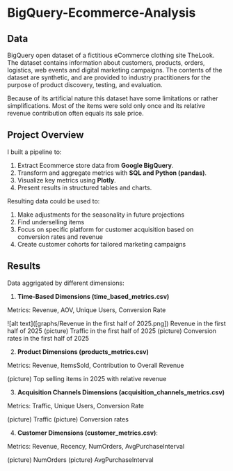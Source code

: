# BigQuery-Ecommerce-Analysis
## Data
BigQuery open dataset of a fictitious eCommerce 
clothing site TheLook. The dataset contains information 
about customers, products, orders, logistics, web events 
and digital marketing campaigns. The contents of the dataset are synthetic, and are provided
to industry practitioners for the purpose of product 
discovery, testing, and evaluation.

Because of its artificial nature this dataset have some
limitations or rather simplifications. Most of the items 
were sold only once and its relative revenue contribution 
often equals its sale price.

## Project Overview
I built a pipeline to:
1. Extract Ecommerce store data from **Google BigQuery**.
2. Transform and aggregate metrics with **SQL and Python (pandas)**.
3. Visualize key metrics using **Plotly**.
4. Present results in structured tables and charts.

Resulting data could be used to:
1. Make adjustments for the seasonality in future projections 
2. Find underselling items
3. Focus on specific platform for customer acquisition based on conversion rates and revenue 
4. Create customer cohorts for tailored marketing campaigns

## Results
Data aggrigated by different dimensions:
1. **Time-Based Dimensions (time_based_metrics.csv)**

Metrics: Revenue, AOV, Unique Users, Conversion Rate

![alt text]([graphs/Revenue in the first half of 2025.png]) Revenue in the first half of 2025
(picture) Traffic in the first half of 2025
(picture) Conversion rates in the first half of 2025

2. **Product Dimensions (products_metrics.csv)**

Metrics: Revenue, ItemsSold, Contribution to Overall Revenue

(picture) Top selling items in 2025 with relative revenue

3. **Acquisition Channels Dimensions (acquisition_channels_metrics.csv)**

Metrics: Traffic, Unique Users, Conversion Rate

(picture) Traffic
(picture) Conversion rates

4. **Customer Dimensions (customer_metrics.csv)**:

Metrics: Revenue, Recency, NumOrders, AvgPurchaseInterval

(picture) NumOrders
(picture) AvgPurchaseInterval










